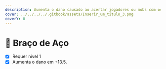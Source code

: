 ```yaml
---
description: Aumenta o dano causado ao acertar jogadores ou mobs com os punhos.
cover: ../../../../.gitbook/assets/Inserir_um_titulo_3.png
coverY: 0
---
```


# 🦾 Braço de Aço

* [x] Requer nível 1
* [x] Aumenta o dano em +13.5.
